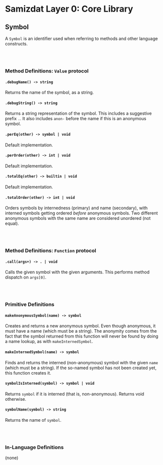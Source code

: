 Samizdat Layer 0: Core Library
==============================

Symbol
------

A `Symbol` is an identifier used when referring to methods and other
language constructs.


<br><br>
### Method Definitions: `Value` protocol

#### `.debugName() -> string`

Returns the name of the symbol, as a string.

#### `.debugString() -> string`

Returns a string representation of the symbol. This includes a suggestive
prefix `.`. It also includes `anon-` before the name if this is an anonymous
symbol.

#### `.perEq(other) -> symbol | void`

Default implementation.

#### `.perOrder(other) -> int | void`

Default implementation.

#### `.totalEq(other) -> builtin | void`

Default implementation.

#### `.totalOrder(other) -> int | void`

Orders symbols by internedness (primary) and name (secondary), with
interned symbols getting ordered *before* anonymous symbols. Two
different anonymous symbols with the same name are considered unordered
(not equal).

<br><br>
### Method Definitions: `Function` protocol

#### `.call(args+) -> . | void`

Calls the given symbol with the given arguments. This performs method
dispatch on `args[0]`.


<br><br>
### Primitive Definitions

#### `makeAnonymousSymbol(name) -> symbol`

Creates and returns a new anonymous symbol. Even though anonymous,
it must have a name (which must be a string). The anonymity comes from
the fact that the symbol returned from this function will never be
found by doing a name lookup, as with `makeInternedSymbol`.

#### `makeInternedSymbol(name) -> symbol`

Finds and returns the interned (non-anonymous) symbol with the given `name`
(which must be a string). If the so-named symbol has not been created yet,
this function creates it.

#### `symbolIsInterned(symbol) -> symbol | void`

Returns `symbol` if it is interned (that is, non-anonymous). Returns void
otherwise.

#### `symbolName(symbol) -> string`

Returns the name of `symbol`.

<br><br>
### In-Language Definitions

(none)
